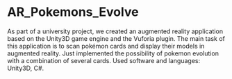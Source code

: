 # AR_Pokemons_Evolve
As part of a university project, we created an augmented 
reality application based on the Unity3D game engine and 
the Vuforia plugin. 
The main task of this application is to scan pokémon cards and display 
their models in augmented reality. Just implemented the possibility of pokemon 
evolution with a combination of several cards.  Used software and languages: Unity3D, C#.

